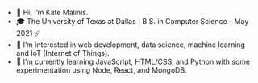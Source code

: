 - 👋  Hi, I’m Kate Malinis. 
- 🎓  The University of Texas at Dallas | B.S. in Computer Science - May 2021 ☄️
- 👀  I’m interested in web development, data science, machine learning and IoT (Internet of Things).
- 🌱  I’m currently learning JavaScript, HTML/CSS, and Python with some experimentation using Node, React, and MongoDB.


<!---
kgmalinis/kgmalinis is a ✨ special ✨ repository because its `README.md` (this file) appears on your GitHub profile.
You can click the Preview link to take a look at your changes.
--->
